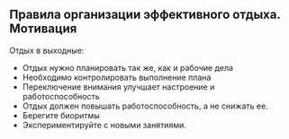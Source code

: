 ## Правила организации эффективного отдыха. Мотивация


Отдых в выходные:

- Отдых нужно планировать так же, как и рабочие дела
- Необходимо контролировать выполнение плана
- Переключение внимания улучшает настроение и работоспособность
- Отдых должен повышать работоспособность, а не снижать ее. 
- Берегите биоритмы
- Экспериментируйте с новыми занятиями.

